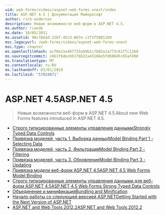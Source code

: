 ```yaml
---
uid: web-forms/videos/aspnet-web-forms-vnext/index
title: ASP.NET 4.5 | Документация Майкрософт
author: rick-anderson
description: Новые возможности веб-форм в ASP.NET 4.5.
ms.author: riande
ms.date: 10/05/2011
ms.assetid: 98c78dad-22bf-45cd-807e-c2f3f59011b9
msc.legacyurl: /web-forms/videos/aspnet-web-forms-vnext
msc.type: chapter
ms.openlocfilehash: acf0e31e487733a99b1c7b02a1a773c61ffc12b9
ms.sourcegitcommit: 24b1f6decbb17bb22a45166e5fdb0845c65af498
ms.translationtype: MT
ms.contentlocale: ru-RU
ms.lasthandoff: 03/01/2019
ms.locfileid: "57024071"
---
```

<a name="aspnet-45"></a><span data-ttu-id="0cb2f-103">ASP.NET 4.5</span><span class="sxs-lookup"><span data-stu-id="0cb2f-103">ASP.NET 4.5</span></span>
====================
> <span data-ttu-id="0cb2f-104">Новые возможности веб-форм в ASP.NET 4.5.</span><span class="sxs-lookup"><span data-stu-id="0cb2f-104">About new Web Forms features introduced in ASP.NET 4.5.</span></span>


- [<span data-ttu-id="0cb2f-105">Строго типизированные элементы управления данными</span><span class="sxs-lookup"><span data-stu-id="0cb2f-105">Strongly Typed Data Controls</span></span>](aspnet-vnext-videos-strongly-typed-data-controls.md)
- [<span data-ttu-id="0cb2f-106">Привязка моделей, часть 1. Выборка данных</span><span class="sxs-lookup"><span data-stu-id="0cb2f-106">Model Binding Part 1 - Selecting Data</span></span>](aspnet-vnext-videos-model-binding-part-1-selecting-data.md)
- [<span data-ttu-id="0cb2f-107">Привязка моделей, часть 2. Фильтрация</span><span class="sxs-lookup"><span data-stu-id="0cb2f-107">Model Binding Part 2 - Filtering</span></span>](aspnet-vnext-videos-model-binding-part-2-filtering.md)
- [<span data-ttu-id="0cb2f-108">Привязка моделей, часть 3. Обновление</span><span class="sxs-lookup"><span data-stu-id="0cb2f-108">Model Binding Part 3 - Updating</span></span>](aspnet-vnext-videos-model-binding-part-3-updating.md)
- [<span data-ttu-id="0cb2f-109">Привязка модели веб-форм ASP.NET 4.5</span><span class="sxs-lookup"><span data-stu-id="0cb2f-109">ASP.NET 4.5 Web Forms Model Binding</span></span>](aspnet-45-web-forms-model-binding.md)
- [<span data-ttu-id="0cb2f-110">Строго типизированные элементы управления данными для веб-форм ASP.NET 4.5</span><span class="sxs-lookup"><span data-stu-id="0cb2f-110">ASP.NET 4.5 Web Forms Strong Typed Data Controls</span></span>](aspnet-45-web-forms-strong-typed-data-controls.md)
- [<span data-ttu-id="0cb2f-111">Объединение и минификация</span><span class="sxs-lookup"><span data-stu-id="0cb2f-111">Bundling and Minification</span></span>](aspnet-vnext-videos-bundling-and-minification.md)
- [<span data-ttu-id="0cb2f-112">Начало работы со следующей версией ASP.NET</span><span class="sxs-lookup"><span data-stu-id="0cb2f-112">Getting Started with the Next Version of ASP.NET</span></span>](getting-started-with-the-next-version-of-aspnet.md)
- [<span data-ttu-id="0cb2f-113">ASP.NET and Web Tools 2012.2</span><span class="sxs-lookup"><span data-stu-id="0cb2f-113">ASP.NET and Web Tools 2012.2</span></span>](aspnet-and-web-tools-20122.md)
